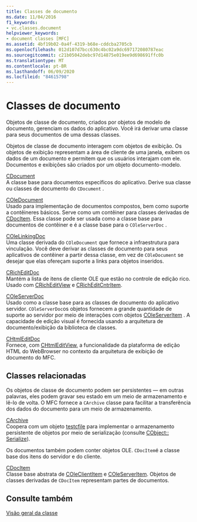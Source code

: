 ```yaml
---
title: Classes de documento
ms.date: 11/04/2016
f1_keywords:
- vc.classes.document
helpviewer_keywords:
- document classes [MFC]
ms.assetid: 4bf19b02-0a4f-4319-b68e-cddcba2705cb
ms.openlocfilehash: 012d107d7bcc630c4bc02a9dc697172080787eac
ms.sourcegitcommit: c21b05042debc97d14875e019ee9d698691ffc0b
ms.translationtype: MT
ms.contentlocale: pt-BR
ms.lasthandoff: 06/09/2020
ms.locfileid: "84615798"
---
```

# <a name="document-classes"></a>Classes de documento

Objetos de classe de documento, criados por objetos de modelo de documento, gerenciam os dados do aplicativo. Você irá derivar uma classe para seus documentos de uma dessas classes.

Objetos de classe de documento interagem com objetos de exibição. Os objetos de exibição representam a área de cliente de uma janela, exibem os dados de um documento e permitem que os usuários interajam com ele. Documentos e exibições são criados por um objeto documento-modelo.

[CDocument](reference/cdocument-class.md)<br/>
A classe base para documentos específicos do aplicativo. Derive sua classe ou classes de documento do `CDocument` .

[COleDocument](reference/coledocument-class.md)<br/>
Usado para implementação de documentos compostos, bem como suporte a contêineres básicos. Serve como um contêiner para classes derivadas de [CDocItem](reference/cdocitem-class.md). Essa classe pode ser usada como a classe base para documentos de contêiner e é a classe base para o `COleServerDoc` .

[COleLinkingDoc](reference/colelinkingdoc-class.md)<br/>
Uma classe derivada do `COleDocument` que fornece a infraestrutura para vinculação. Você deve derivar as classes de documento para seus aplicativos de contêiner a partir dessa classe, em vez de `COleDocument` se desejar que elas ofereçam suporte a links para objetos inseridos.

[CRichEditDoc](reference/cricheditdoc-class.md)<br/>
Mantém a lista de itens de cliente OLE que estão no controle de edição rico. Usado com [CRichEditView](reference/cricheditview-class.md) e [CRichEditCntrItem](reference/cricheditcntritem-class.md).

[COleServerDoc](reference/coleserverdoc-class.md)<br/>
Usado como a classe base para as classes de documento do aplicativo servidor. `COleServerDoc`os objetos fornecem a grande quantidade de suporte ao servidor por meio de interações com objetos [COleServerItem](reference/coleserveritem-class.md) . A capacidade de edição visual é fornecida usando a arquitetura de documento/exibição da biblioteca de classes.

[CHtmlEditDoc](reference/chtmleditdoc-class.md)<br/>
Fornece, com [CHtmlEditView](reference/chtmleditview-class.md), a funcionalidade da plataforma de edição HTML do WebBrowser no contexto da arquitetura de exibição de documento do MFC.

## <a name="related-classes"></a>Classes relacionadas

Os objetos de classe de documento podem ser persistentes — em outras palavras, eles podem gravar seu estado em um meio de armazenamento e lê-lo de volta. O MFC fornece a `CArchive` classe para facilitar a transferência dos dados do documento para um meio de armazenamento.

[CArchive](reference/carchive-class.md)<br/>
Coopera com um objeto [testcfile](reference/cfile-class.md) para implementar o armazenamento persistente de objetos por meio de serialização (consulte [CObject:: Serialize](reference/cobject-class.md#serialize)).

Os documentos também podem conter objetos OLE. `CDocItem`é a classe base dos itens do servidor e do cliente.

[CDocItem](reference/cdocitem-class.md)<br/>
Classe base abstrata de [COleClientItem](reference/coleclientitem-class.md) e [COleServerItem](reference/coleserveritem-class.md). Objetos de classes derivadas de `CDocItem` representam partes de documentos.

## <a name="see-also"></a>Consulte também

[Visão geral da classe](class-library-overview.md)
